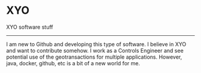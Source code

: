 # XYO
XYO software stuff
___________________
I am new to Github and developing this type of software.
I believe in XYO and want to contribute somehow.  I work as a Controls Engineer and see potential use of the geotransactions for multiple applications.  However, java, docker, github, etc is a bit of a new world for me.
